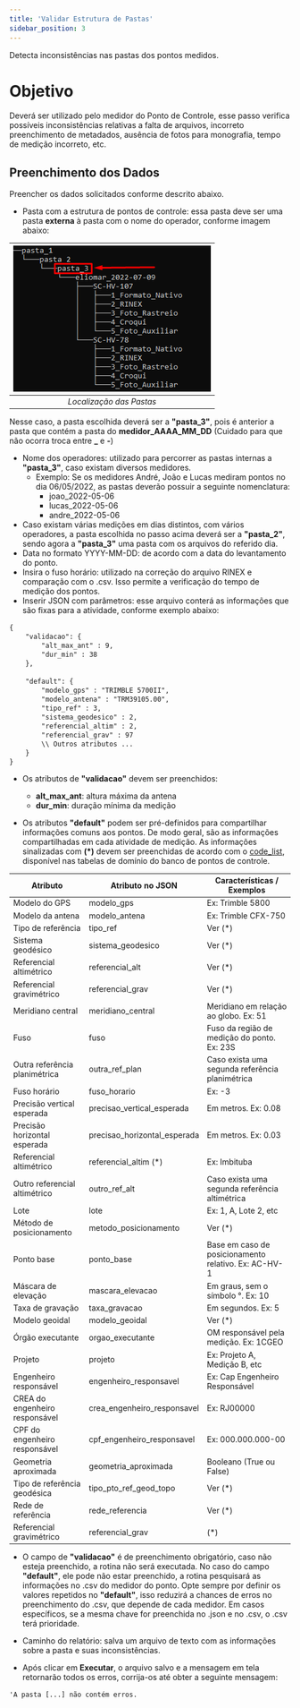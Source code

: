 ```yaml
---
title: 'Validar Estrutura de Pastas'
sidebar_position: 3
---
```


Detecta inconsistências nas pastas dos pontos medidos.

# Objetivo

Deverá ser utilizado pelo medidor do Ponto de Controle, esse passo verifica possíveis inconsistências relativas a falta de arquivos, incorreto preenchimento de metadados, ausência de fotos para monografia, tempo de medição incorreto, etc.

## Preenchimento dos Dados
Preencher os dados solicitados conforme descrito abaixo.
* Pasta com a estrutura de pontos de controle: essa pasta deve ser uma pasta **externa** à pasta com o nome do operador, conforme imagem abaixo:

| ![img6](./img/image1.png)|
|:--:|
| *Localização das Pastas* |

Nesse caso, a pasta escolhida deverá ser a **"pasta_3"**, pois é anterior a pasta que contém a pasta do **medidor_AAAA_MM_DD** (Cuidado para que não ocorra troca entre **_** e **-**)
* Nome dos operadores: utilizado para percorrer as pastas internas a **"pasta_3"**, caso existam diversos medidores.
    * Exemplo: Se os medidores André, João e Lucas mediram pontos no dia 06/05/2022, as pastas deverão possuir a seguinte nomenclatura:
        * joao_2022-05-06
        * lucas_2022-05-06
        * andre_2022-05-06
* Caso existam várias medições em dias distintos, com vários operadores, a pasta escolhida no passo acima deverá ser a **"pasta_2"**, sendo agora a **"pasta_3"** uma pasta com os arquivos do referido dia.
* Data no formato YYYY-MM-DD: de acordo com a data do levantamento do ponto.
* Insira o fuso horário: utilizado na correção do arquivo RINEX e comparação com o .csv. Isso permite a verificação do tempo de medição dos pontos.
* Inserir JSON com parâmetros: esse arquivo conterá as informações que são fixas para a atividade, conforme exemplo abaixo:
```
{
    "validacao": {
        "alt_max_ant" : 9,
        "dur_min" : 38
    },

    "default": {
        "modelo_gps" : "TRIMBLE 5700II",
        "modelo_antena" : "TRM39105.00",
        "tipo_ref" : 3,
        "sistema_geodesico" : 2,
        "referencial_altim" : 2,
        "referencial_grav" : 97
        \\ Outros atributos ...
    }
}
```

* Os atributos de **"validacao"** devem ser preenchidos:
    * **alt_max_ant**: altura máxima da antena
    * **dur_min**: duração mínima da medição

* Os atributos **"default"** podem ser pré-definidos para compartilhar informações comuns aos pontos. De modo geral, são as informações compartilhadas em cada atividade de medição. As informações sinalizadas com **(*)** devem ser preenchidas de acordo com o [code_list](https://github.com/dsgoficial/pto_controle/blob/main/ferramentas_pto_controle/createDB/new_db.sql), disponível nas tabelas de domínio do banco de pontos de controle. 

Atributo | Atributo no JSON | Características / Exemplos
| ------ | ------ | ------ |
Modelo do GPS | modelo_gps | Ex: Trimble 5800
Modelo da antena | modelo_antena | Ex: Trimble CFX-750
Tipo de referência | tipo_ref | Ver (*)
Sistema geodésico | sistema_geodesico | Ver (*)
Referencial altimétrico | referencial_alt | Ver (*)
Referencial gravimétrico | referencial_grav | Ver (*)
Meridiano central | meridiano_central | Meridiano em relação ao globo. Ex: 51
Fuso | fuso | Fuso da região de medição do ponto. Ex: 23S
Outra referência planimétrica | outra_ref_plan | Caso exista uma segunda referência planimétrica
Fuso horário | fuso_horario | Ex: -3
Precisão vertical esperada | precisao_vertical_esperada | Em metros. Ex: 0.08
Precisão horizontal esperada | precisao_horizontal_esperada | Em metros. Ex: 0.03
Referencial altimétrico | referencial_altim (*) | Ex: Imbituba
Outro referencial altimétrico | outro_ref_alt | Caso exista uma segunda referência altimétrica
Lote | lote | Ex: 1, A, Lote 2, etc
Método de posicionamento | metodo_posicionamento | Ver (*)
Ponto base | ponto_base | Base em caso de posicionamento relativo. Ex: AC-HV-1
Máscara de elevação | mascara_elevacao | Em graus, sem o símbolo °. Ex: 10
Taxa de gravação | taxa_gravacao | Em segundos. Ex: 5
Modelo geoidal | modelo_geoidal | Ver (*)
Órgão executante | orgao_executante | OM responsável pela medição. Ex: 1CGEO
Projeto | projeto | Ex: Projeto A, Medição B, etc
Engenheiro responsável | engenheiro_responsavel | Ex: Cap Engenheiro Responsável
CREA do engenheiro responsável | crea_engenheiro_responsavel | Ex: RJ00000
CPF do engenheiro responsável | cpf_engenheiro_responsavel | Ex: 000.000.000-00
Geometria aproximada | geometria_aproximada | Booleano (True ou False)
Tipo de referência geodésica | tipo_pto_ref_geod_topo | Ver (*)
Rede de referência | rede_referencia | Ver (*)
Referencial gravimétrico | referencial_grav | (*)

* O campo de **"validacao"** é de preenchimento obrigatório, caso não esteja preenchido, a rotina não será executada. No caso do campo **"default"**, ele pode não estar preenchido, a rotina pesquisará as informações no .csv do medidor do ponto. Opte sempre por definir os valores repetidos no **"default"**, isso reduzirá a chances de erros no preenchimento do .csv, que depende de cada medidor. Em casos específicos, se a mesma chave for preenchida no .json e no .csv, o .csv terá prioridade.

* Caminho do relatório: salva um arquivo de texto com as informações sobre a pasta e suas inconsistências.
* Após clicar em **Executar**, o arquivo salvo e a mensagem em tela retornarão todos os erros, corrija-os até obter a seguinte mensagem:
```
'A pasta [...] não contém erros.
```